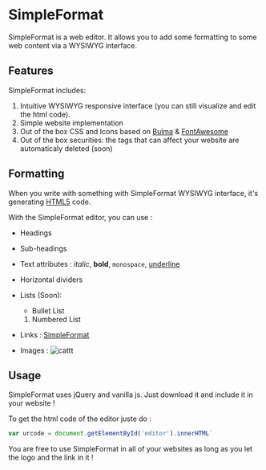 # SimpleFormat

SimpleFormat is a web editor.
It allows you to add some formatting to some web content via a WYSIWYG interface.

## Features

SimpleFormat includes:
1. Intuitive WYSIWYG responsive interface (you can still visualize and edit the html code).
2. Simple website implementation
3. Out of the box CSS and Icons based on [Bulma](https://bulma.io) & [FontAwesome](https://fontawesome.com/)
4. Out of the box securities: the tags that can affect your website are automaticaly deleted (soon)

## Formatting

When you write with something with SimpleFormat WYSIWYG interface, it's generating [HTML5](https://fr.wikipedia.org/wiki/HTML5) code.

With the SimpleFormat editor, you can use :

* Headings

* Sub-headings

* Text attributes :
  _italic_, **bold**, `monospace`, [underline]()

* Horizontal dividers

* Lists (Soon):
  * Bullet List
  1. Numbered List


* Links :
  [SimpleFormat](https://github.com/Tagueo/SimpleText)

* Images :
  ![cattt](https://image.freepik.com/free-photo/cute-cat-picture_1122-449.jpg)

## Usage

SimpleFormat uses jQuery and vanilla js. Just download it and include it in your website !

To get the html code of the editor juste do :
```javascript
var urcode = document.getElementById('editor').innerHTML`
```
You are free to use SimpleFormat in all of your websites as long as you let the logo and the link in it !
